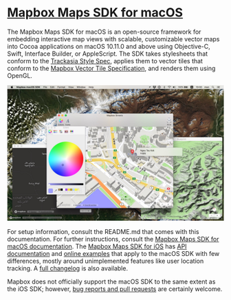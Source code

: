 # [Mapbox Maps SDK for macOS](https://github.com/mapbox/mapbox-gl-native-ios/tree/master/platform/macos/)

The Mapbox Maps SDK for macOS is an open-source framework for embedding interactive map views with scalable, customizable vector maps into Cocoa applications on macOS 10.11.0 and above using Objective-C, Swift, Interface Builder, or AppleScript. The SDK takes stylesheets that conform to the [Trackasia Style Spec](https://track-asia.com/trackasia-style-spec/), applies them to vector tiles that conform to the [Mapbox Vector Tile Specification](https://www.mapbox.com/developers/vector-tiles/), and renders them using OpenGL.

![](img/screenshot.jpg)

For setup information, consult the README.md that comes with this documentation. For further instructions, consult the [Mapbox Maps SDK for macOS documentation](https://mapbox.github.io/mapbox-gl-native-ios/macos/). The [Mapbox Maps SDK for iOS](https://www.mapbox.com/ios-sdk/) has [API documentation](https://www.mapbox.com/ios-sdk/api/) and [online examples](https://www.mapbox.com/ios-sdk/examples/) that apply to the macOS SDK with few differences, mostly around unimplemented features like user location tracking. A [full changelog](https://github.com/mapbox/mapbox-gl-native-ios/blob/master/platform/macos/CHANGELOG.md) is also available.

Mapbox does not officially support the macOS SDK to the same extent as the iOS SDK; however, [bug reports and pull requests](https://github.com/mapbox/mapbox-gl-native-ios/issues/) are certainly welcome.
